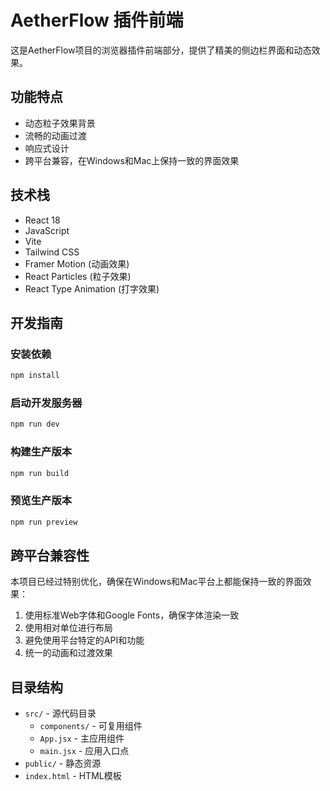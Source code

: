 # AetherFlow 插件前端

这是AetherFlow项目的浏览器插件前端部分，提供了精美的侧边栏界面和动态效果。

## 功能特点

- 动态粒子效果背景
- 流畅的动画过渡
- 响应式设计
- 跨平台兼容，在Windows和Mac上保持一致的界面效果

## 技术栈

- React 18
- JavaScript
- Vite
- Tailwind CSS
- Framer Motion (动画效果)
- React Particles (粒子效果)
- React Type Animation (打字效果)

## 开发指南

### 安装依赖

```bash
npm install
```

### 启动开发服务器

```bash
npm run dev
```

### 构建生产版本

```bash
npm run build
```

### 预览生产版本

```bash
npm run preview
```

## 跨平台兼容性

本项目已经过特别优化，确保在Windows和Mac平台上都能保持一致的界面效果：

1. 使用标准Web字体和Google Fonts，确保字体渲染一致
2. 使用相对单位进行布局
3. 避免使用平台特定的API和功能
4. 统一的动画和过渡效果

## 目录结构

- `src/` - 源代码目录
  - `components/` - 可复用组件
  - `App.jsx` - 主应用组件
  - `main.jsx` - 应用入口点
- `public/` - 静态资源
- `index.html` - HTML模板 